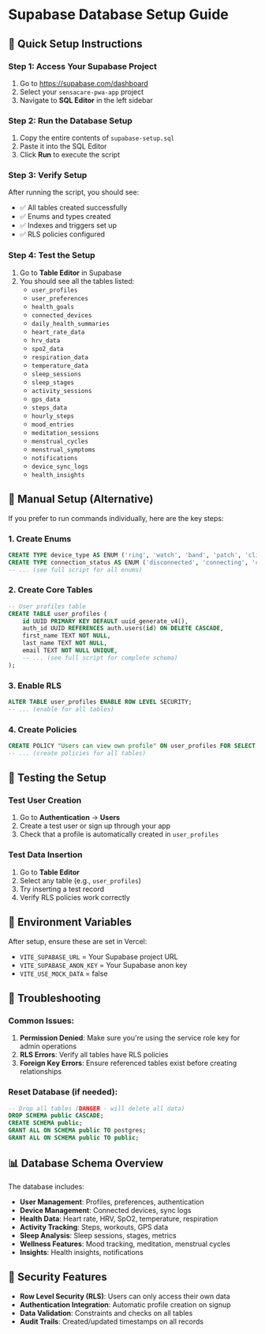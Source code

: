 # Supabase Database Setup Guide

## 🚀 Quick Setup Instructions

### Step 1: Access Your Supabase Project
1. Go to https://supabase.com/dashboard
2. Select your `sensacare-pwa-app` project
3. Navigate to **SQL Editor** in the left sidebar

### Step 2: Run the Database Setup
1. Copy the entire contents of `supabase-setup.sql`
2. Paste it into the SQL Editor
3. Click **Run** to execute the script

### Step 3: Verify Setup
After running the script, you should see:
- ✅ All tables created successfully
- ✅ Enums and types created
- ✅ Indexes and triggers set up
- ✅ RLS policies configured

### Step 4: Test the Setup
1. Go to **Table Editor** in Supabase
2. You should see all the tables listed:
   - `user_profiles`
   - `user_preferences`
   - `health_goals`
   - `connected_devices`
   - `daily_health_summaries`
   - `heart_rate_data`
   - `hrv_data`
   - `spo2_data`
   - `respiration_data`
   - `temperature_data`
   - `sleep_sessions`
   - `sleep_stages`
   - `activity_sessions`
   - `gps_data`
   - `steps_data`
   - `hourly_steps`
   - `mood_entries`
   - `meditation_sessions`
   - `menstrual_cycles`
   - `menstrual_symptoms`
   - `notifications`
   - `device_sync_logs`
   - `health_insights`

## 🔧 Manual Setup (Alternative)

If you prefer to run commands individually, here are the key steps:

### 1. Create Enums
```sql
CREATE TYPE device_type AS ENUM ('ring', 'watch', 'band', 'patch', 'clip', 'other');
CREATE TYPE connection_status AS ENUM ('disconnected', 'connecting', 'connected', 'syncing', 'error');
-- ... (see full script for all enums)
```

### 2. Create Core Tables
```sql
-- User profiles table
CREATE TABLE user_profiles (
    id UUID PRIMARY KEY DEFAULT uuid_generate_v4(),
    auth_id UUID REFERENCES auth.users(id) ON DELETE CASCADE,
    first_name TEXT NOT NULL,
    last_name TEXT NOT NULL,
    email TEXT NOT NULL UNIQUE,
    -- ... (see full script for complete schema)
);
```

### 3. Enable RLS
```sql
ALTER TABLE user_profiles ENABLE ROW LEVEL SECURITY;
-- ... (enable for all tables)
```

### 4. Create Policies
```sql
CREATE POLICY "Users can view own profile" ON user_profiles FOR SELECT USING (auth.uid() = auth_id);
-- ... (create policies for all tables)
```

## 🧪 Testing the Setup

### Test User Creation
1. Go to **Authentication** → **Users**
2. Create a test user or sign up through your app
3. Check that a profile is automatically created in `user_profiles`

### Test Data Insertion
1. Go to **Table Editor**
2. Select any table (e.g., `user_profiles`)
3. Try inserting a test record
4. Verify RLS policies work correctly

## 🔑 Environment Variables

After setup, ensure these are set in Vercel:
- `VITE_SUPABASE_URL` = Your Supabase project URL
- `VITE_SUPABASE_ANON_KEY` = Your Supabase anon key
- `VITE_USE_MOCK_DATA` = false

## 🚨 Troubleshooting

### Common Issues:
1. **Permission Denied**: Make sure you're using the service role key for admin operations
2. **RLS Errors**: Verify all tables have RLS policies
3. **Foreign Key Errors**: Ensure referenced tables exist before creating relationships

### Reset Database (if needed):
```sql
-- Drop all tables (DANGER - will delete all data)
DROP SCHEMA public CASCADE;
CREATE SCHEMA public;
GRANT ALL ON SCHEMA public TO postgres;
GRANT ALL ON SCHEMA public TO public;
```

## 📊 Database Schema Overview

The database includes:
- **User Management**: Profiles, preferences, authentication
- **Device Management**: Connected devices, sync logs
- **Health Data**: Heart rate, HRV, SpO2, temperature, respiration
- **Activity Tracking**: Steps, workouts, GPS data
- **Sleep Analysis**: Sleep sessions, stages, metrics
- **Wellness Features**: Mood tracking, meditation, menstrual cycles
- **Insights**: Health insights, notifications

## 🔐 Security Features

- **Row Level Security (RLS)**: Users can only access their own data
- **Authentication Integration**: Automatic profile creation on signup
- **Data Validation**: Constraints and checks on all tables
- **Audit Trails**: Created/updated timestamps on all records 